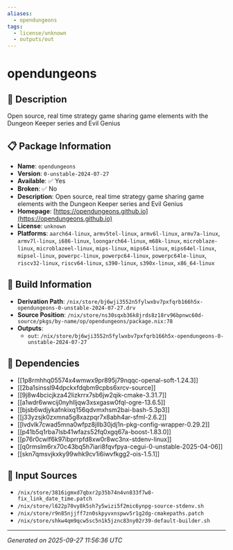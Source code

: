```yaml
---
aliases:
  - opendungeons
tags:
  - license/unknown
  - outputs/out
---
```


# opendungeons

## 📝 Description

Open source, real time strategy game sharing game elements with the Dungeon Keeper series and Evil Genius

## 📋 Package Information

- **Name**: `opendungeons`
- **Version**: `0-unstable-2024-07-27`
- **Available**: ✅ Yes
- **Broken**: ✅ No
- **Description**: Open source, real time strategy game sharing game elements with the Dungeon Keeper series and Evil Genius
- **Homepage**: [https://opendungeons.github.io](https://opendungeons.github.io)
- **License**: `unknown`
- **Platforms**: `aarch64-linux`, `armv5tel-linux`, `armv6l-linux`, `armv7a-linux`, `armv7l-linux`, `i686-linux`, `loongarch64-linux`, `m68k-linux`, `microblaze-linux`, `microblazeel-linux`, `mips-linux`, `mips64-linux`, `mips64el-linux`, `mipsel-linux`, `powerpc-linux`, `powerpc64-linux`, `powerpc64le-linux`, `riscv32-linux`, `riscv64-linux`, `s390-linux`, `s390x-linux`, `x86_64-linux`

## 🔧 Build Information

- **Derivation Path**: `/nix/store/bj6wji3552n5fylwxbv7pxfqrb166h5x-opendungeons-0-unstable-2024-07-27.drv`
- **Source Position**: `/nix/store/ns30sqxb36k8jrds8z18rv96bpnwc60d-source/pkgs/by-name/op/opendungeons/package.nix:78`
- **Outputs**:
  - `out`:  `/nix/store/bj6wji3552n5fylwxbv7pxfqrb166h5x-opendungeons-0-unstable-2024-07-27`

## 🔗 Dependencies

- [[1p8rmhhq05574x4wmwx9pr895j79nqqc-openal-soft-1.24.3]]
- [[2ba1sinssl94dpckxfdqbm9cpbs6xrcv-source]]
- [[9j8w4bcicjkza42lizkrrx7sb6jw2qik-cmake-3.31.7]]
- [[a1wdr6wwcij0nyhlljqw3xsxgasw0fql-ogre-13.6.5]]
- [[bjsb6wdjykafnkixq156qdvmxhsm2bai-bash-5.3p3]]
- [[j33yzsjk0zxmna5g8xazpqr7x8abh4ar-sfml-2.6.2]]
- [[lvdvlk7cwad5mna0wfpz8jllb30jdj1n-pkg-config-wrapper-0.29.2]]
- [[p41b5q1rba7lsb41wfazs52fq0xgq67a-boost-1.83.0]]
- [[p76r0cwlf6k97ibprrpfd8xw0r8wc3nx-stdenv-linux]]
- [[q0rmslm6rx70c43bq5h7iari8fqvfpya-cegui-0-unstable-2025-04-06]]
- [[skn7qmsvjkxky99whk9cv1i6iwvfkgg2-ois-1.5.1]]

## 📁 Input Sources

- `/nix/store/3816igmxd7qbxr2p35b74n4vn833f7w8-fix_link_date_time.patch`
- `/nix/store/l622p70vy8k5sh7y5wizi5f2mic6ynpg-source-stdenv.sh`
- `/nix/store/r9n85njjff7zn0skpyvxnspwv5r1g2dg-cmakepaths.patch`
- `/nix/store/shkw4qm9qcw5sc5n1k5jznc83ny02r39-default-builder.sh`

---
*Generated on 2025-09-27 11:56:36 UTC*
